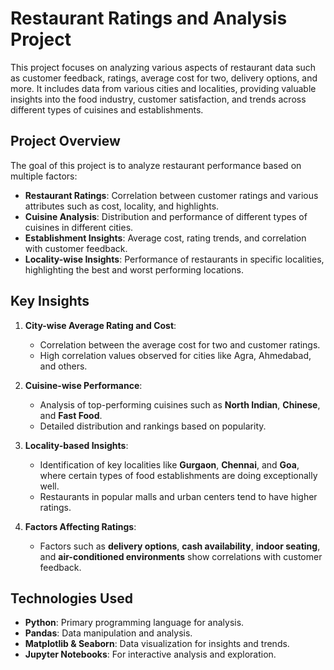 # Restaurant Ratings and Analysis Project

This project focuses on analyzing various aspects of restaurant data such as customer feedback, ratings, average cost for two, delivery options, and more. It includes data from various cities and localities, providing valuable insights into the food industry, customer satisfaction, and trends across different types of cuisines and establishments.

## Project Overview

The goal of this project is to analyze restaurant performance based on multiple factors:
- **Restaurant Ratings**: Correlation between customer ratings and various attributes such as cost, locality, and highlights.
- **Cuisine Analysis**: Distribution and performance of different types of cuisines in different cities.
- **Establishment Insights**: Average cost, rating trends, and correlation with customer feedback.
- **Locality-wise Insights**: Performance of restaurants in specific localities, highlighting the best and worst performing locations.

## Key Insights

1. **City-wise Average Rating and Cost**: 
   - Correlation between the average cost for two and customer ratings.
   - High correlation values observed for cities like Agra, Ahmedabad, and others.
   
2. **Cuisine-wise Performance**:
   - Analysis of top-performing cuisines such as **North Indian**, **Chinese**, and **Fast Food**.
   - Detailed distribution and rankings based on popularity.

3. **Locality-based Insights**:
   - Identification of key localities like **Gurgaon**, **Chennai**, and **Goa**, where certain types of food establishments are doing exceptionally well.
   - Restaurants in popular malls and urban centers tend to have higher ratings.

4. **Factors Affecting Ratings**:
   - Factors such as **delivery options**, **cash availability**, **indoor seating**, and **air-conditioned environments** show correlations with customer feedback.


## Technologies Used

- **Python**: Primary programming language for analysis.
- **Pandas**: Data manipulation and analysis.
- **Matplotlib & Seaborn**: Data visualization for insights and trends.
- **Jupyter Notebooks**: For interactive analysis and exploration.

